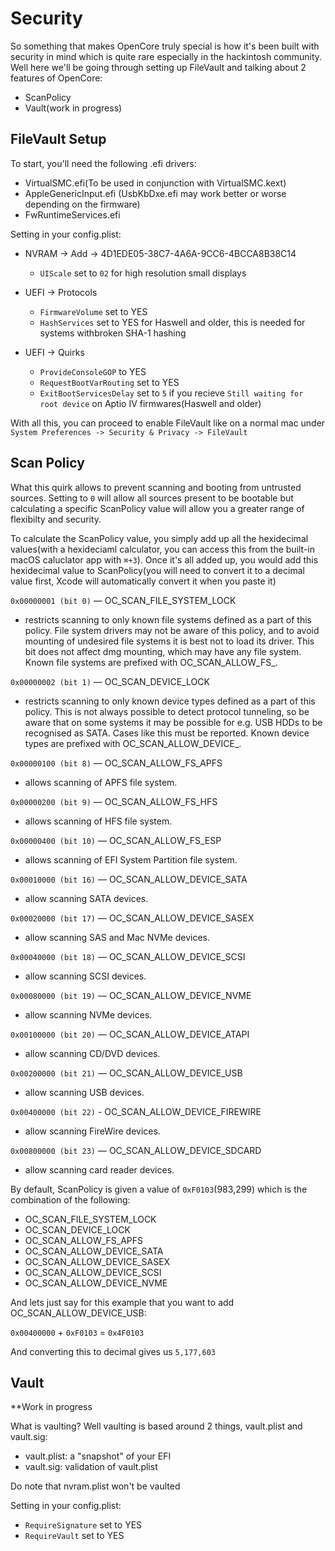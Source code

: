 # Security

So something that makes OpenCore truly special is how it's been built with security in mind which is quite rare especially in the hackintosh community. Well here we'll be going through setting up FileVault and talking about 2 features of OpenCore:

* ScanPolicy
* Vault(work in progress)

## FileVault Setup

To start, you'll need the following .efi drivers:

* VirtualSMC.efi(To be used in conjunction with VirtualSMC.kext)
* AppleGenericInput.efi (UsbKbDxe.efi may work better or worse depending on the firmware)
* FwRuntimeServices.efi

Setting in your config.plist:

* NVRAM -> Add -> 4D1EDE05-38C7-4A6A-9CC6-4BCCA8B38C14
   * `UIScale` set to `02` for high resolution small displays

* UEFI -> Protocols
   * `FirmwareVolume` set to YES
   * `HashServices` set to YES for Haswell and older, this is needed for systems withbroken SHA-1 hashing
* UEFI -> Quirks
   * `ProvideConsoleGOP` to YES
   * `RequestBootVarRouting` set to YES
   * `ExitBootServicesDelay` set to `5` if you recieve `Still waiting for root device` on Aptio IV firmwares(Haswell and older)

With all this, you can proceed to enable FileVault like on a normal mac under `System Preferences -> Security & Privacy -> FileVault`

## Scan Policy

What this quirk allows to prevent scanning and booting from untrusted sources. Setting to `0` will allow all sources present to be bootable but calculating a specific ScanPolicy value will allow you a greater range of flexibilty and security.

To calculate the ScanPolicy value, you simply add up all the hexidecimal values\(with a hexideciaml calculator, you can access this from the built-in macOS caluclator app with `⌘+3`\). Once it's all added up, you would add this hexidecimal value to ScanPolicy\(you will need to convert it to a decimal value first, Xcode will automatically convert it when you paste it\)

`0x00000001 (bit 0)` — OC\_SCAN\_FILE\_SYSTEM\_LOCK

* restricts scanning to only known file systems defined as a part of this policy. File system drivers may not be aware of this policy, and to avoid mounting of undesired file systems it is best not to load its driver. This bit does not affect dmg mounting, which may have any file system. Known file systems are prefixed with OC_SCAN\_ALLOW\_FS_.

`0x00000002 (bit 1)` — OC\_SCAN\_DEVICE\_LOCK

* restricts scanning to only known device types defined as a part of this policy. This is not always possible to detect protocol tunneling, so be aware that on some systems it may be possible for e.g. USB HDDs to be recognised as SATA. Cases like this must be reported. Known device types are prefixed with OC_SCAN\_ALLOW\_DEVICE_.

`0x00000100 (bit 8)` — OC\_SCAN\_ALLOW\_FS\_APFS

* allows scanning of APFS file system.

`0x00000200 (bit 9)` — OC\_SCAN\_ALLOW\_FS\_HFS

* allows scanning of HFS file system.

`0x00000400 (bit 10)` — OC\_SCAN\_ALLOW\_FS\_ESP

* allows scanning of EFI System Partition file system.

`0x00010000 (bit 16)` — OC\_SCAN\_ALLOW\_DEVICE\_SATA

* allow scanning SATA devices.

`0x00020000 (bit 17)` — OC\_SCAN\_ALLOW\_DEVICE\_SASEX

* allow scanning SAS and Mac NVMe devices.

`0x00040000 (bit 18)` — OC\_SCAN\_ALLOW\_DEVICE\_SCSI

* allow scanning SCSI devices.

`0x00080000 (bit 19)` — OC\_SCAN\_ALLOW\_DEVICE\_NVME

* allow scanning NVMe devices.

`0x00100000 (bit 20)` — OC\_SCAN\_ALLOW\_DEVICE\_ATAPI

* allow scanning CD/DVD devices.

`0x00200000 (bit 21)` — OC\_SCAN\_ALLOW\_DEVICE\_USB

* allow scanning USB devices.

`0x00400000 (bit 22)` - OC\_SCAN\_ALLOW\_DEVICE\_FIREWIRE

* allow scanning FireWire devices. 

`0x00800000 (bit 23)` — OC\_SCAN\_ALLOW\_DEVICE\_SDCARD

* allow scanning card reader devices.

By default, ScanPolicy is given a value of `0xF0103`\(983,299\) which is the combination of the following:

* OC\_SCAN\_FILE\_SYSTEM\_LOCK 
* OC\_SCAN\_DEVICE\_LOCK
* OC\_SCAN\_ALLOW\_FS\_APFS
* OC\_SCAN\_ALLOW\_DEVICE\_SATA 
* OC\_SCAN\_ALLOW\_DEVICE\_SASEX 
* OC\_SCAN\_ALLOW\_DEVICE\_SCSI 
* OC\_SCAN\_ALLOW\_DEVICE\_NVME

And lets just say for this example that you want to add OC\_SCAN\_ALLOW\_DEVICE\_USB:

`0x00400000` + `0xF0103` = `0x4F0103`

And converting this to decimal gives us `5,177,603`

## Vault

**Work in progress

What is vaulting? Well vaulting is based around 2 things, vault.plist and vault.sig:
* vault.plist: a "snapshot" of your EFI
* vault.sig: validation of vault.plist

Do note that nvram.plist won't be vaulted



Setting in your config.plist:
* `RequireSignature` set to YES
* `RequireVault` set to YES



